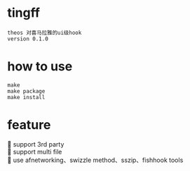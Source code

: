 # tingff
```text
theos 对喜马拉雅的ui级hook
version 0.1.0
```

# how to use
```
make
make package
make install
```

# feature
:tada: support 3rd party   
:tada: support multi file   
:tada: use afnetworking、swizzle method、sszip、fishhook tools  

